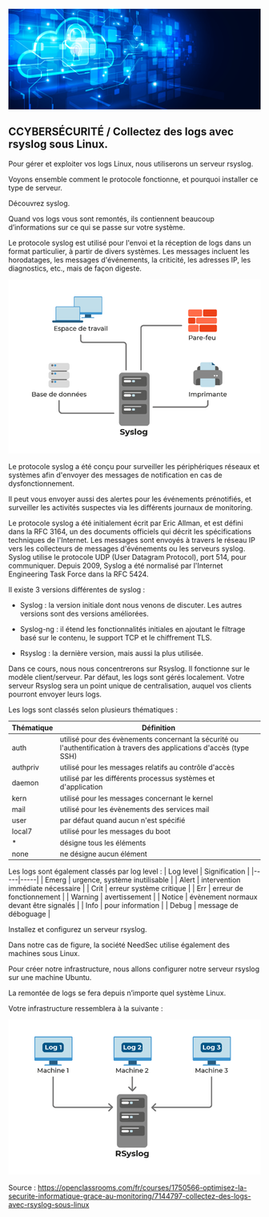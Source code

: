 ![Apache_logo](./images/Cloud-et-securite.png)

## CCYBERSÉCURITÉ / Collectez des logs avec rsyslog sous Linux.

Pour gérer et exploiter vos logs Linux, nous utiliserons un serveur rsyslog.

Voyons ensemble comment le protocole fonctionne, et pourquoi installer ce type de serveur.

Découvrez syslog.

Quand vos logs vous sont remontés, ils contiennent beaucoup d’informations sur ce qui se passe sur votre système.

Le protocole syslog est utilisé pour l'envoi et la réception de logs dans un format particulier, à partir de divers systèmes. Les messages incluent les horodatages, les messages d'événements, la criticité, les adresses IP, les diagnostics, etc., mais de façon digeste.

![RSyslog-00.png](./images/RSyslog-00.png)

Le protocole syslog a été conçu pour surveiller les périphériques réseaux et systèmes afin d'envoyer des messages de notification en cas de dysfonctionnement.

Il peut vous envoyer aussi des alertes pour les événements prénotifiés, et surveiller les activités suspectes via les différents journaux de monitoring.

Le protocole syslog a été initialement écrit par Eric Allman, et est défini dans la RFC 3164, un des documents officiels qui décrit les spécifications techniques de l'Internet. Les messages sont envoyés à travers le réseau IP vers les collecteurs de messages d'événements ou les serveurs syslog. Syslog utilise le protocole UDP (User Datagram Protocol), port 514, pour communiquer. Depuis 2009, Syslog a été normalisé par l'Internet Engineering Task Force dans la RFC 5424.

Il existe 3 versions différentes de syslog :

- Syslog : la version initiale dont nous venons de discuter. Les autres versions sont des versions améliorées. 

- Syslog-ng : il étend les fonctionnalités initiales en ajoutant le filtrage basé sur le contenu, le support TCP et le chiffrement TLS.

- Rsyslog : la dernière version, mais aussi la plus utilisée. 

Dans ce cours, nous nous concentrerons sur Rsyslog. Il fonctionne sur le modèle client/serveur. Par défaut, les logs sont gérés localement. Votre serveur Rsyslog sera un point unique de centralisation, auquel vos clients pourront envoyer leurs logs.

Les logs sont classés selon plusieurs thématiques :

| Thématique  |  Définition |
|---    |--   |
|  auth  | utilisé pour des évènements concernant la sécurité ou l'authentification à travers des applications d'accès (type SSH) |
|  authpriv | utilisé pour les messages relatifs au contrôle d'accès |
|  daemon  | utilisé par les différents processus systèmes et d'application |
|  kern  | utilisé pour les messages concernant le kernel |
|  mail | utilisé pour les évènements des services mail |
|  user  | par défaut quand aucun n'est spécifié |
|  local7 | utilisé pour les messages du boot |
|  * | désigne tous les éléments  |
|  none | ne désigne aucun élément |

Les logs sont également classés par log level :
|  Log level  | Signification |
|-----|-----|
| Emerg | urgence, système inutilisable |
| Alert | intervention immédiate nécessaire |
| Crit | erreur système critique |
| Err | erreur de fonctionnement |
| Warning | avertissement |
| Notice | évènement normaux devant être signalés |
| Info | pour information |
| Debug | message de déboguage |

Installez et configurez un serveur rsyslog.

Dans notre cas de figure, la société NeedSec utilise également des machines sous Linux.

Pour créer notre infrastructure, nous allons configurer notre serveur rsyslog sur une machine Ubuntu.

La remontée de logs se fera depuis n’importe quel système Linux.

Votre infrastructure ressemblera à la suivante :

![RSyslog-01.png](./images/RSyslog-01.png)


Source : https://openclassrooms.com/fr/courses/1750566-optimisez-la-securite-informatique-grace-au-monitoring/7144797-collectez-des-logs-avec-rsyslog-sous-linux
